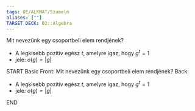```yaml
---
tags: OE/ALKMAT/Szamelm 
aliases: [""]
TARGET DECK: 02::Algebra
---
```


Mit nevezünk egy csoportbeli elem rendjének?
- A legkisebb pozitív egész $t$, amelyre igaz, hogy $g^t=1$
- jele: $o(g)=|g|$

START
Basic
Front:
Mit nevezünk egy csoportbeli elem rendjének?
Back:
- A legkisebb pozitív egész $t$, amelyre igaz, hogy $g^t=1$
- jele: $o(g)=|g|$
<!--ID: 1687528911265-->
END